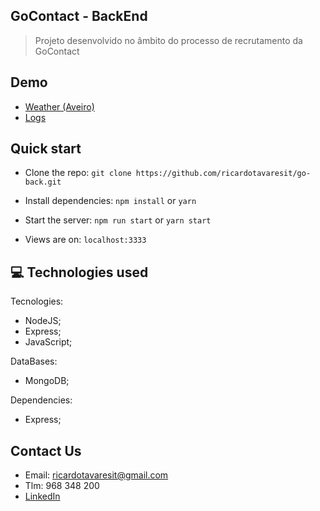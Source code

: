 ## GoContact - BackEnd

> Projeto desenvolvido no âmbito do processo de recrutamento da GoContact

## Demo

- [Weather (Aveiro)](https://gocontactback.herokuapp.com/weather/1010500)
- [Logs](https://gocontactback.herokuapp.com/logs)

## Quick start

- Clone the repo: `git clone https://github.com/ricardotavaresit/go-back.git`

- Install dependencies: `npm install` or `yarn`

- Start the server: `npm run start` or `yarn start`

- Views are on: `localhost:3333`

## :computer: Technologies used

Tecnologies:

- NodeJS;
- Express;
- JavaScript;

DataBases:

- MongoDB;

Dependencies:

- Express;

## Contact Us

- Email: ricardotavaresit@gmail.com
- Tlm: 968 348 200
- [LinkedIn](https://www.linkedin.com/in/ricardotavaresit/)
